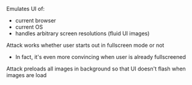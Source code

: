 Emulates UI of:
- current browser
- current OS
- handles arbitrary screen resolutions (fluid UI images)

Attack works whether user starts out in fullscreen mode or not
- In fact, it's even more convincing when user is already fullscreened

Attack preloads all images in background so that UI doesn't flash when images are load